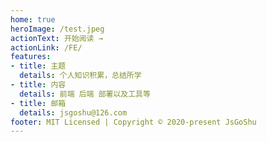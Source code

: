 ```yaml
---
home: true
heroImage: /test.jpeg
actionText: 开始阅读 →
actionLink: /FE/
features:
- title: 主题
  details: 个人知识积累，总结所学
- title: 内容
  details: 前端 后端 部署以及工具等
- title: 邮箱
  details: jsgoshu@126.com
footer: MIT Licensed | Copyright © 2020-present JsGoShu
---
```

